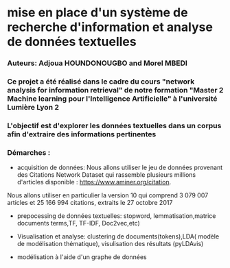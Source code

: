 # mise en place d'un système  de recherche d'information et analyse de données textuelles

### Auteurs: Adjoua HOUNDONOUGBO and Morel MBEDI

### Ce projet  a été réalisé dans le cadre du cours "network analysis for information retrieval"  de notre formation "Master 2  Machine learning pour l'Intelligence Artificielle" à l'université Lumière Lyon 2


### L'objectif est d'explorer les données textuelles dans un corpus  afin d'extraire des informations pertinentes

### Démarches :
- acquisition de données:  Nous allons utiliser le jeu de données provenant des Citations Network Dataset qui rassemble plusieurs millions d'articles disponible : https://www.aminer.org/citation.

Nous allons utiliser en particulier la version 10 qui comprend 3 079 007 articles et 25 166 994 citations, extraits le 27 octobre 2017

- prepocessing de données textuelles: stopword, lemmatisation,matrice documents terms,TF, TF-IDF, Doc2vec,etc)

- Visualisation et analyse: clustering de documents(tokens),LDA( modèle de modélisation thématique), visulisation des résultats (pyLDAvis)
- modélisation à l'aide d'un graphe de données
